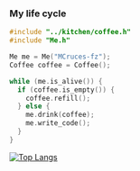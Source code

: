### My life cycle


```C
#include "../kitchen/coffee.h"
#include "Me.h"

Me me = Me("MCruces-fz");
Coffee coffee = Coffee();

while (me.is_alive()) {
  if (coffee.is_empty()) {
    coffee.refill();
  } else {
    me.drink(coffee);
    me.write_code();
  }
}
```
[![Top Langs](https://github-readme-stats.vercel.app/api/top-langs/?username=MCruces-fz&layout=compact&langs_count=10&theme=dracula)](https://github.com/anuraghazra/github-readme-stats)

<!--
**MCruces-fz/MCruces-fz** is a ✨ _special_ ✨ repository because its `README.md` (this file) appears on your GitHub profile.

Here are some ideas to get you started:

- 🔭 I’m currently working on ...
- 🌱 I’m currently learning ...
- 👯 I’m looking to collaborate on ...
- 🤔 I’m looking for help with ...
- 💬 Ask me about ...
- 📫 How to reach me: ...
- 😄 Pronouns: ...
- ⚡ Fun fact: ...
-->
